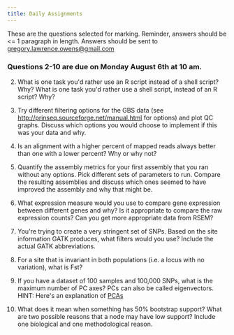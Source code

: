 ```yaml
---
title: Daily Assignments
---
```


These are the questions selected for marking. Reminder, answers should be <= 1 paragraph in length. 
Answers should be sent to gregory.lawrence.owens@gmail.com


### Questions 2-10 are due on Monday August 6th at 10 am. 

2. What is one task you'd rather use an R script instead of a shell script? Why? What is one task you'd rather use a shell script, instead of an R script? Why?

3. Try different filtering options for the GBS data  (see http://prinseq.sourceforge.net/manual.html for options) and plot QC graphs. Discuss which options you would choose to implement if this was your data and why.

4. Is an alignment with a higher percent of mapped reads always better than one with a lower percent? Why or why not?

5. Quantify the assembly metrics for your first assembly that you ran without any options. Pick different sets of parameters to run. Compare the resulting assemblies and discuss which ones seemed to have improved the assembly and why that might be.

6. What expression measure would you use to compare gene expression between different genes and why? Is it appropriate to compare the raw expression counts? Can you get more appropriate data from RSEM? 

7. You're trying to create a very stringent set of SNPs. Based on the site information GATK produces, what filters would you use? Include the actual GATK abbreviations.

8. For a site that is invariant in both populations (i.e. a locus with no variation), what is Fst?

9. If you have a dataset of 100 samples and 100,000 SNPs, what is the maximum number of PC axes? PCs can also be called eigenvectors. HINT: Here's an explanation of [PCAs](http://setosa.io/ev/principal-component-analysis/)

10. What does it mean when something has 50% bootstrap support? What are two possible reasons that a node may have low support? Include one biological and one methodological reason.
